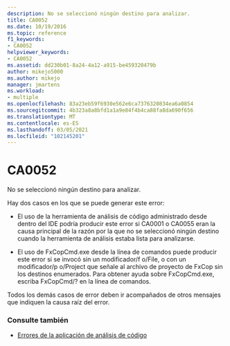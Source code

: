 ```yaml
---
description: No se seleccionó ningún destino para analizar.
title: CA0052
ms.date: 10/19/2016
ms.topic: reference
f1_keywords:
- CA0052
helpviewer_keywords:
- CA0052
ms.assetid: dd230b01-8a24-4a12-a915-be459320479b
author: mikejo5000
ms.author: mikejo
manager: jmartens
ms.workload:
- multiple
ms.openlocfilehash: 83a23eb59f6930e562e6ca7376320834ea6a0854
ms.sourcegitcommit: 4b323a8a8bfd1a1a9e84f4b4ca88fa8da690f656
ms.translationtype: MT
ms.contentlocale: es-ES
ms.lasthandoff: 03/05/2021
ms.locfileid: "102145201"
---
```

# <a name="ca0052"></a>CA0052

No se seleccionó ningún destino para analizar.

Hay dos casos en los que se puede generar este error:

- El uso de la herramienta de análisis de código administrado desde dentro del IDE podría producir este error si CA0001 o CA0055 eran la causa principal de la razón por la que no se seleccionó ningún destino cuando la herramienta de análisis estaba lista para analizarse.

- El uso de FxCopCmd.exe desde la línea de comandos puede producir este error si se invocó sin un modificador/f o/File, o con un modificador/p o/Project que señale al archivo de proyecto de FxCop sin los destinos enumerados. Para obtener ayuda sobre FxCopCmd.exe, escriba FxCopCmd/? en la línea de comandos.

Todos los demás casos de error deben ir acompañados de otros mensajes que indiquen la causa raíz del error.

### <a name="see-also"></a>Consulte también

- [Errores de la aplicación de análisis de código](../code-quality/code-analysis-application-errors.md)

